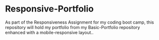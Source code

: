 # Responsive-Portfolio
As part of the Responsiveness Assignment for my coding boot camp, this repository will hold my portfolio from my Basic-Portfolio repository enhanced with a mobile-responsive layout..
